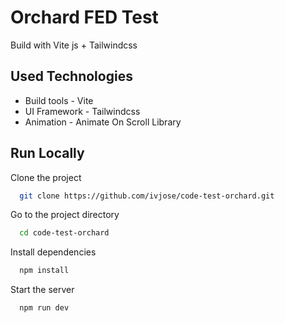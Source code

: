 
# Orchard FED Test

Build with Vite js + Tailwindcss


## Used Technologies 

- Build tools - Vite
- UI Framework - Tailwindcss
- Animation - Animate On Scroll Library



## Run Locally

Clone the project

```bash
  git clone https://github.com/ivjose/code-test-orchard.git
```

Go to the project directory

```bash
  cd code-test-orchard
```

Install dependencies

```bash
  npm install
```

Start the server

```bash
  npm run dev
```

 